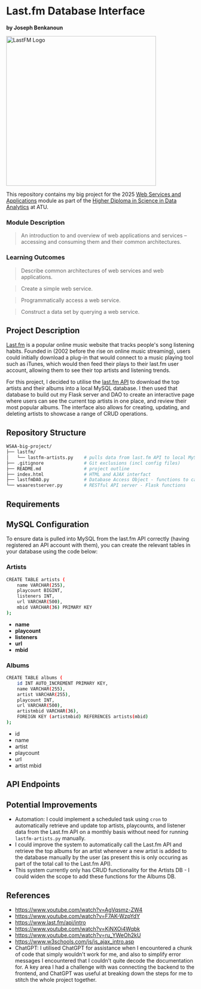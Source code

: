 # Last.fm Database Interface
**by Joseph Benkanoun**

<img src="https://upload.wikimedia.org/wikipedia/commons/d/d4/Lastfm_logo.svg" alt="LastFM Logo" width="400"/>

This repository contains my big project for the 2025 [Web Services and Applications](https://www.atu.ie/courses/higher-diploma-in-science-data-analytics#:~:text=Web%20Services%20and%20Applications) module as part of the [Higher Diploma in Science in Data Analytics](https://www.gmit.ie/higher-diploma-in-science-in-computing-in-data-analytics) at ATU.

### Module Description

> An introduction to and overview of web applications and services – accessing and consuming them and their common architectures.

### Learning Outcomes

> Describe common architectures of web services and web applications.

> Create a simple web service.

> Programmatically access a web service.

> Construct a data set by querying a web service.

## Project Description
[Last.fm](https://www.last.fm/) is a popular online music website that tracks people's song listening habits. Founded in (2002 before the rise on online music streaming), users could initially download a plug-in that would connect to a music playing tool such as iTunes, which would then feed their plays to their last.fm user account, allowing them to see their top artists and listening trends.

For this project, I decided to utilise the [last.fm API](https://www.last.fm/api) to download the top artists and their albums into a local MySQL database. I then used that database to build out my Flask server and DAO to create an interactive page where users can see the current top artists in one place, and review their most popular albums. The interface also allows for creating, updating, and deleting artists to showcase a range of CRUD operations.

## Repository Structure
``` bash
WSAA-big-project/
├── lastfm/
│   └── lastfm-artists.py    # pulls data from last.fm API to local MySQL database
├── .gitignore               # Git exclusions (incl config files)
├── README.md                # project outline
├── index.html               # HTML and AJAX interfact
├── lastfmDAO.py             # Database Access Object - functions to call from MySQL DB
└── wsaarestserver.py        # RESTful API server - Flask functions
```

## Requirements


## MySQL Configuration
To ensure data is pulled into MySQL from the last.fm API correctly (having registered an API account with them), you can create the relevant tables in your database using the code below:

### Artists
``` bash
CREATE TABLE artists (
    name VARCHAR(255),
    playcount BIGINT,
    listeners INT,
    url VARCHAR(500),
    mbid VARCHAR(36) PRIMARY KEY
);
```

- <b>name</b>
- <b>playcount</b>
- <b>listeners</b>
- <b>url</b>
- <b>mbid</b>

### Albums
``` bash
CREATE TABLE albums (
    id INT AUTO_INCREMENT PRIMARY KEY,
    name VARCHAR(255),
    artist VARCHAR(255),
    playcount INT,
    url VARCHAR(500),
    artistmbid VARCHAR(36),
    FOREIGN KEY (artistmbid) REFERENCES artists(mbid)
);
```
- id
- name 
- artist
- playcount
- url
- artist mbid

## API Endpoints

## Potential Improvements
- Automation: I could implement a scheduled task using <code>cron</code> to automatically retrieve and update top artists, playcounts, and listener data from the Last.fm API on a monthly basis without need for running <code>lastfm-artists.py</code> manually.
- I could improve the system to automatically call the Last.fm API and retrieve the top albums for an artist whenever a new artist is added to the database manually by the user (as present this is only occuring as part of the total call to the Last.fm API).
- This system currently only has CRUD functionality for the Artists DB - I could widen the scope to add these functions for the Albums DB.

## References
- https://www.youtube.com/watch?v=AgVqsmz-ZW4
- https://www.youtube.com/watch?v=F7AK-WzpYdY
- https://www.last.fm/api/intro
- https://www.youtube.com/watch?v=KjNXOi4Wqbk
- https://www.youtube.com/watch?v=ru_YWeOh2kU
- https://www.w3schools.com/js/js_ajax_intro.asp
- ChatGPT: I utilised ChatGPT for assistance when I encountered a chunk of code that simply wouldn't work for me, and also to simplify error messages I encountered that I couldn't quite decode the documentation for. A key area I had a challenge with was connecting the backend to the frontend, and ChatGPT was useful at breaking down the steps for me to stitch the whole project together.